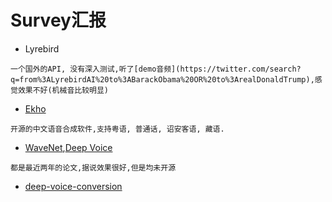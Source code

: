 # Survey汇报

- Lyrebird
```
一个国外的API, 没有深入测试,听了[demo音频](https://twitter.com/search?q=from%3ALyrebirdAI%20to%3ABarackObama%20OR%20to%3ArealDonaldTrump),感觉效果不好(机械音比较明显)
```

- [Ekho](http://www.eguidedog.net/ekho.php)
```
开源的中文语音合成软件,支持粤语, 普通话, 诏安客语, 藏语. 
```

- [WaveNet](https://deepmind.com/blog/wavenet-generative-model-raw-audio/),[Deep Voice](http://research.baidu.com/deep-voice-3-2000-speaker-neural-text-speech/)
```
都是最近两年的论文,据说效果很好,但是均未开源
```

- [deep-voice-conversion](https://github.com/andabi/deep-voice-conversion)
